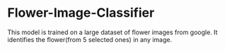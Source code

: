 # Flower-Image-Classifier
This model is trained on a large dataset of flower images from google. It identifies the flower(from 5 selected ones) in any image.
